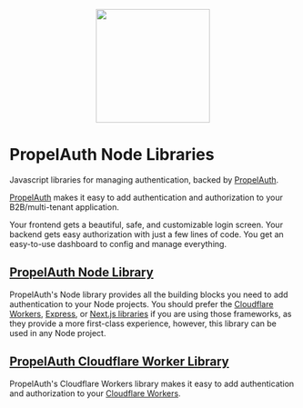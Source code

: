 <p align="center">
  <a href="https://www.propelauth.com?ref=github" target="_blank" align="center">
    <img src="https://www.propelauth.com/imgs/lockup.svg" width="200">
  </a>
</p>

# PropelAuth Node Libraries

Javascript libraries for managing authentication, backed by [PropelAuth](https://www.propelauth.com?ref=github).  

[PropelAuth](https://www.propelauth.com?ref=github) makes it easy to add authentication and authorization to your B2B/multi-tenant application.

Your frontend gets a beautiful, safe, and customizable login screen. Your backend gets easy authorization with just a few lines of code. You get an easy-to-use dashboard to config and manage everything.

## [PropelAuth Node Library](https://github.com/PropelAuth/node/tree/main/packages/node)

PropelAuth's Node library provides all the building blocks you need to add authentication to your Node projects. You should prefer the [Cloudflare Workers](https://docs.propelauth.com/reference/backend-apis/cloudflare-workers), [Express](https://docs.propelauth.com/reference/backend-apis/express), or [Next.js libraries](https://docs.propelauth.com/reference/fullstack-apis/nextjsapp/automatic-installation) if you are using those frameworks, as they provide a more first-class experience, however, this library can be used in any Node project.

## [PropelAuth Cloudflare Worker Library](https://github.com/PropelAuth/node/tree/main/packages/cloudflare-worker)

PropelAuth's Cloudflare Workers library makes it easy to add authentication and authorization to your [Cloudflare Workers](https://workers.cloudflare.com).